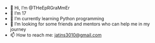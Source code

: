 - 👋 Hi, I’m @THeEpRGraMmEr
- 👀 I’m 17
- 🌱 I’m currently learning Python programming
- 💞️ I’m looking for some friends and mentors who can help me in my journey 
- 📫 How to reach me: jatins3010@gmail.com

<!---
THeEpRGraMmEr/THeEpRGraMmEr is a ✨ special ✨ repository because its `README.md` (this file) appears on your GitHub profile.
You can click the Preview link to take a look at your changes.
--->

